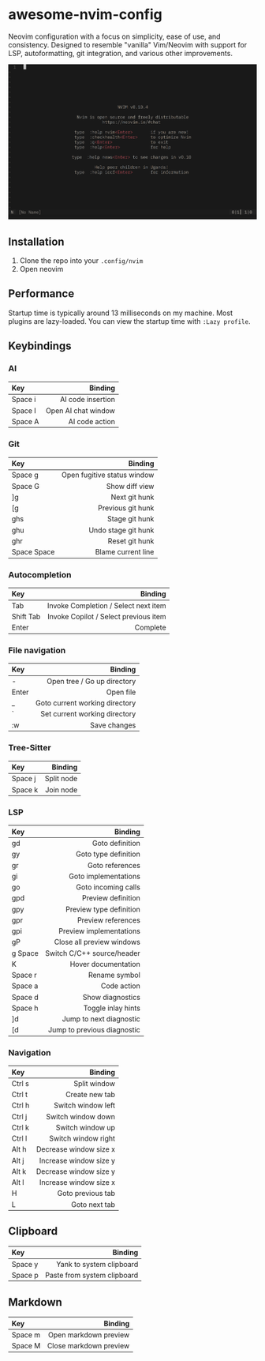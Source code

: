 # awesome-nvim-config

Neovim configuration with a focus on simplicity, ease of use, and consistency.
Designed to resemble "vanilla" Vim/Neovim with support for LSP, autoformatting,
git integration, and various other improvements.

![Screenshot of config](preview.png)

## Installation

1. Clone the repo into your `.config/nvim`
2. Open neovim

## Performance

Startup time is typically around 13 milliseconds on my machine. Most plugins are
lazy-loaded. You can view the startup time with `:Lazy profile`.

## Keybindings

### AI

| Key     |             Binding |
| :------ | ------------------: |
| Space i |   AI code insertion |
| Space I | Open AI chat window |
| Space A |      AI code action |

### Git

| Key         |                     Binding |
| :---------- | --------------------------: |
| Space g     | Open fugitive status window |
| Space G     |              Show diff view |
| ]g          |               Next git hunk |
| [g          |           Previous git hunk |
| ghs         |              Stage git hunk |
| ghu         |         Undo stage git hunk |
| ghr         |              Reset git hunk |
| Space Space |          Blame current line |

### Autocompletion

| Key       |                               Binding |
| :-------- | ------------------------------------: |
| Tab       |  Invoke Completion / Select next item |
| Shift Tab | Invoke Copilot / Select previous item |
| Enter     |                              Complete |

### File navigation

| Key   |                        Binding |
| :---- | -----------------------------: |
| -     |    Open tree / Go up directory |
| Enter |                      Open file |
| _     | Goto current working directory |
| \`    |  Set current working directory |
| :w    |                   Save changes |

### Tree-Sitter

| Key     |    Binding |
| :------ | ---------: |
| Space j | Split node |
| Space k |  Join node |

### LSP

| Key     |                     Binding |
| :------ | --------------------------: |
| gd      |             Goto definition |
| gy      |        Goto type definition |
| gr      |             Goto references |
| gi      |        Goto implementations |
| go      |         Goto incoming calls |
| gpd     |          Preview definition |
| gpy     |     Preview type definition |
| gpr     |          Preview references |
| gpi     |     Preview implementations |
| gP      |   Close all preview windows |
| g Space |  Switch C/C++ source/header |
| K       |         Hover documentation |
| Space r |               Rename symbol |
| Space a |                 Code action |
| Space d |            Show diagnostics |
| Space h |          Toggle inlay hints |
| \]d     |     Jump to next diagnostic |
| \[d     | Jump to previous diagnostic |

### Navigation

| Key    |                Binding |
| :----- | ---------------------: |
| Ctrl s |           Split window |
| Ctrl t |         Create new tab |
| Ctrl h |     Switch window left |
| Ctrl j |     Switch window down |
| Ctrl k |       Switch window up |
| Ctrl l |    Switch window right |
| Alt h  | Decrease window size x |
| Alt j  | Increase window size y |
| Alt k  | Decrease window size y |
| Alt l  | Increase window size x |
| H      |      Goto previous tab |
| L      |          Goto next tab |

## Clipboard

| Key     |                     Binding |
| :------ | --------------------------: |
| Space y |    Yank to system clipboard |
| Space p | Paste from system clipboard |

## Markdown

| Key     |                Binding |
| :------ | ---------------------: |
| Space m |  Open markdown preview |
| Space M | Close markdown preview |

